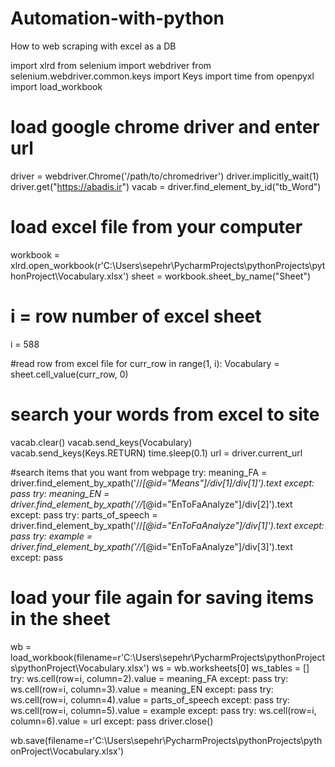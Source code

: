 # Automation-with-python
How to web scraping with excel as a DB

import xlrd
from selenium import webdriver
from selenium.webdriver.common.keys import Keys
import time
from openpyxl import load_workbook

# load google chrome driver and enter url
driver = webdriver.Chrome('/path/to/chromedriver')
driver.implicitly_wait(1)
driver.get("https://abadis.ir")
vacab = driver.find_element_by_id("tb_Word")

# load excel file from your computer
workbook = xlrd.open_workbook(r'C:\Users\sepehr\PycharmProjects\pythonProjects\pythonProject\Vocabulary.xlsx')
sheet = workbook.sheet_by_name("Sheet")

# i = row number of excel sheet
i = 588

#read row from excel file
for curr_row in range(1, i):
	Vocabulary = sheet.cell_value(curr_row, 0)

# search your words from excel to site
vacab.clear()
vacab.send_keys(Vocabulary)
vacab.send_keys(Keys.RETURN)
time.sleep(0.1)
url = driver.current_url

#search items that you want from webpage
try:
	meaning_FA = driver.find_element_by_xpath('//*[@id="Means"]/div[1]/div[1]').text
except:
	pass
try:
	meaning_EN = driver.find_element_by_xpath('//*[@id="EnToFaAnalyze"]/div[2]').text
except:
	pass
try:
	parts_of_speech = driver.find_element_by_xpath('//*[@id="EnToFaAnalyze"]/div[1]').text
except:
	pass
try:
	example = driver.find_element_by_xpath('//*[@id="EnToFaAnalyze"]/div[3]').text
except:
	pass


# load your file again for saving items in the sheet
wb = load_workbook(filename=r'C:\Users\sepehr\PycharmProjects\pythonProjects\pythonProject\Vocabulary.xlsx')
ws = wb.worksheets[0]
ws_tables = []
try:
	ws.cell(row=i, column=2).value = meaning_FA
except:
	pass
try:
	ws.cell(row=i, column=3).value = meaning_EN
except:
	pass
try:
	ws.cell(row=i, column=4).value = parts_of_speech
except:
	pass
try:
	ws.cell(row=i, column=5).value = example
except:
	pass
try:
	ws.cell(row=i, column=6).value = url
except:
	pass
driver.close()

wb.save(filename=r'C:\Users\sepehr\PycharmProjects\pythonProjects\pythonProject\Vocabulary.xlsx')


